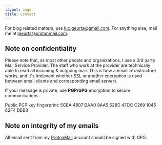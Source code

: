 ```yaml
---
layout: page
title: Contact
---
```


For blog related matters, use [luc.geurts@gmail.com](mailto:luc.geurts@gmail.com). For anything else, mail me at [lgeurts@protonmail.com](mailto:lgeurts@protonmail.com).

Note on confidentiality
-----------------------

Please note that, as most other people and organizations, I use a 3rd party Mail Service Provider. The staff who work at the provider are technically able to read all incoming & outgoing mail. This is how a email infrastructure works, and it's irrelevant whether SSL or another encryption is used between email clients and corresponding email servers. 

If your message is private, use **PGP/GPG** encryption to secure communications.

Public PGP key fingerprint: 5CEA 4807 DAA0 8AA5 528D 47DC C269 1045 82F4 DBB8

Note on integrity of my emails
------------------------------

All email sent from my [ProtonMail](https://protonmail.com/) account should be signed with GPG.
